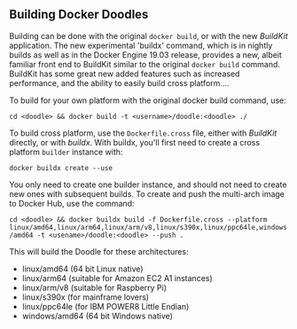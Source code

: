 
Building Docker Doodles
--------------------------------------

Building can be done with the original `docker build`, or with the new *BuildKit* application.  The new
experimental 'buildx' command, which is in nightly builds as well as in the Docker Engine 19.03 release,
provides a new, albeit familiar front end to BuildKit similar to the original `docker build` command.
BuildKit has some great new added features such as increased performance, and the ability to easily build
cross platform....

To build for your own platform with the original docker build command, use:

`cd <doodle> && docker build -t <username>/doodle:<doodle> ./`

To build cross platform, use the `Dockerfile.cross` file, either with *BuildKit* directly, or with *buildx*.
With buildx, you'll first need to create a cross platform `builder` instance with:

`docker buildx create --use`

You only need to create one builder instance, and should not need to create new ones with subsequent
builds.  To create and push the multi-arch image to Docker Hub, use the command:

`cd <doodle> && docker buildx build -f Dockerfile.cross --platform linux/amd64,linux/arm64,linux/arm/v8,linux/s390x,linux/ppc64le,windows/amd64 -t <usename>/doodle:<doodle> --push .`

This will build the Doodle for these architectures:
* linux/amd64 (64 bit Linux native)
* linux/arm64 (suitable for Amazon EC2 A1 instances)
* linux/arm/v8 (suitable for Raspberry Pi)
* linux/s390x (for mainframe lovers)
* linux/ppc64le (for IBM POWER8 Little Endian)
* windows/amd64 (64 bit Windows native)


